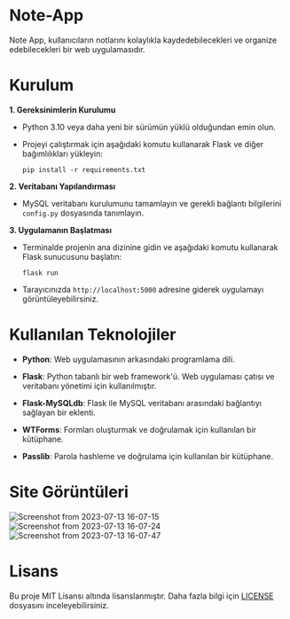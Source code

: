 # Note-App

Note App, kullanıcıların notlarını kolaylıkla kaydedebilecekleri ve organize edebilecekleri bir web uygulamasıdır.

# **Kurulum**

**1. Gereksinimlerin Kurulumu**
- Python 3.10 veya daha yeni bir sürümün yüklü olduğundan emin olun.
- Projeyi çalıştırmak için aşağıdaki komutu kullanarak Flask ve diğer bağımlılıkları yükleyin:

      pip install -r requirements.txt

**2. Veritabanı Yapılandırması**
- MySQL veritabanı kurulumunu tamamlayın ve gerekli bağlantı bilgilerini `config.py` dosyasında tanımlayın.


**3. Uygulamanın Başlatması**
- Terminalde projenin ana dizinine gidin ve aşağıdaki komutu kullanarak Flask sunucusunu başlatın:

      flask run

- Tarayıcınızda `http://localhost:5000` adresine giderek uygulamayı görüntüleyebilirsiniz.




# Kullanılan Teknolojiler

- **Python**: Web uygulamasının arkasındaki programlama dili.

- **Flask**: Python tabanlı bir web framework'ü. Web uygulaması çatısı ve veritabanı yönetimi için kullanılmıştır.

- **Flask-MySQLdb**: Flask ile MySQL veritabanı arasındaki bağlantıyı sağlayan bir eklenti.

- **WTForms**: Formları oluşturmak ve doğrulamak için kullanılan bir kütüphane.

- **Passlib**: Parola hashleme ve doğrulama için kullanılan bir kütüphane.


# Site Görüntüleri

![Screenshot from 2023-07-13 16-07-15](https://github.com/PrarieComamile/Note-App/assets/101043132/e1b636b2-cb73-47e0-888e-9b785bd2f3f3)
![Screenshot from 2023-07-13 16-07-24](https://github.com/PrarieComamile/Note-App/assets/101043132/bdaca5f8-6065-449b-997e-5c94be44abd0)
![Screenshot from 2023-07-13 16-07-47](https://github.com/PrarieComamile/Note-App/assets/101043132/4eaf639c-c743-42f8-8c81-ac543ae2f9e0)


# Lisans 
  Bu proje MIT Lisansı altında lisanslanmıştır. Daha fazla bilgi için [LICENSE](https://github.com/PrarieComamile/Note-App/blob/main/LICENSE) dosyasını inceleyebilirsiniz.



